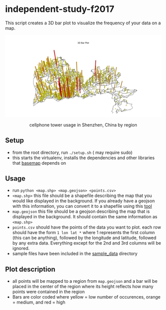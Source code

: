 # independent-study-f2017

This script creates a 3D bar plot to visualize the frequency of your data on a map.

![alt text][sample_figure]
<p style="text-align: center;">
cellphone tower usage in Shenzhen, China by region
</p>

## Setup
* from the root directory, run `./setup.sh` ( may require sudo)
* this starts the virtualenv, installs the dependencies and other libraries that [basemap](https://matplotlib.org/basemap/users/installing.html) depends on

## Usage
* run `python <map.shp> <map.geojson> <points.csv>`
* `<map.shp>` this file should be a shapefile describing the map that you would like displayed in the background. If you already have a geojson with this information, you can convert it to a shapefile using this [tool](http://mapshaper.org/)
* `map.geojson` this file should be a geojson describing the map that is displayed in the background. It should contain the same information as `<map.shp>`
* `points.csv` should have the points of the data you want to plot. each row should have the form `1 lon lat *` where 1 represents the first column (this can be anything), followed by the longitude and latitude, followed by any extra data. Everything except for the 2nd and 3rd columns will be ignored.
* sample files have been included in the [sample_data](https://github.com/bigolu/independent-study-f2017/tree/master/sample_data) directory

## Plot description
* all points will be mapped to a region from `map.geojson` and a bar will be placed in the center of the region where its height reflects how many points were contained in the region
* Bars are color coded where yellow = low number of occurences, orange = medium, and red = high


[sample_figure]: https://github.com/bigolu/independent-study-f2017/raw/master/assets/sample_plot.png "sample figure"
